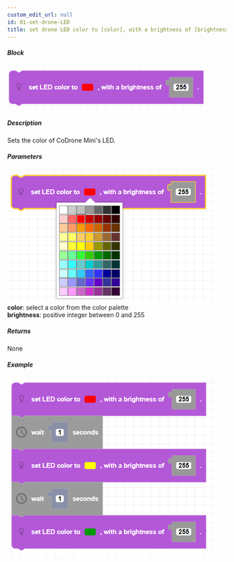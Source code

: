 ```yaml
---
custom_edit_url: null
id: 01-set-drone-LED
title: set drone LED color to [color], with a brightness of [brightness]
---
```


##### Block

![LED color image](LEDcolor.png)

##### Description

Sets the color of CoDrone Mini's LED.

##### Parameters
![LED color params](LEDcolor_params.png)
**color**: select a color from the color palette <br />
**brightness**: positive integer between 0 and 255 <br /> 

##### Returns

None

##### Example

![LED color example](LEDcolor_example.png)
